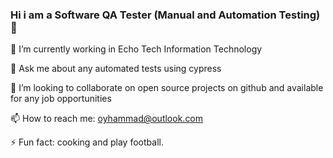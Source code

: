 ### Hi i am a Software QA Tester (Manual and Automation Testing)   👋

🔭 I’m currently working in Echo Tech Information Technology

💬 Ask me about any automated tests using cypress 

👯 I’m looking to collaborate on open source projects on github and available for any job opportunities 

📫 How to reach me: oyhammad@outlook.com

⚡ Fun fact: cooking and play football.
